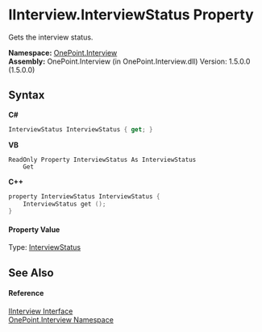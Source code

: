 # IInterview.InterviewStatus Property 
 

Gets the interview status.

**Namespace:**&nbsp;<a href="N_OnePoint_Interview">OnePoint.Interview</a><br />**Assembly:**&nbsp;OnePoint.Interview (in OnePoint.Interview.dll) Version: 1.5.0.0 (1.5.0.0)

## Syntax

**C#**<br />
``` C#
InterviewStatus InterviewStatus { get; }
```

**VB**<br />
``` VB
ReadOnly Property InterviewStatus As InterviewStatus
	Get
```

**C++**<br />
``` C++
property InterviewStatus InterviewStatus {
	InterviewStatus get ();
}
```


#### Property Value
Type: <a href="T_OnePoint_Interview_InterviewStatus">InterviewStatus</a>

## See Also


#### Reference
<a href="T_OnePoint_Interview_IInterview">IInterview Interface</a><br /><a href="N_OnePoint_Interview">OnePoint.Interview Namespace</a><br />